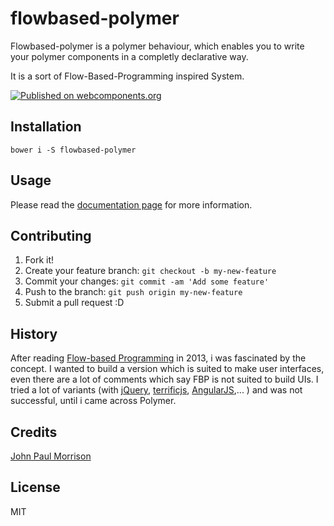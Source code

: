 # flowbased-polymer

Flowbased-polymer is a polymer behaviour, which enables you to write your polymer components in a completly declarative way.

It is a sort of Flow-Based-Programming inspired System.
 
[![Published on webcomponents.org](https://img.shields.io/badge/webcomponents.org-published-blue.svg)](https://www.webcomponents.org/element/veith/flowbased-polymer)


## Installation

```
bower i -S flowbased-polymer
```

## Usage

Please read the [documentation page](https://veith.github.io/flowbased-polymer/) for more information.


## Contributing

1. Fork it!
2. Create your feature branch: `git checkout -b my-new-feature`
3. Commit your changes: `git commit -am 'Add some feature'`
4. Push to the branch: `git push origin my-new-feature`
5. Submit a pull request :D

## History

After reading [Flow-based Programming](http://www.jpaulmorrison.com/fbp/) in 2013, i was fascinated by the concept. 
I wanted to build a version which is suited to make user interfaces, even there are a lot of comments which say FBP is not suited to build UIs. I tried a lot of variants (with [jQuery](https://jquery.com/), [terrificjs](http://www.terrifically.org/), [AngularJS](https://angularjs.org/),... ) and was not successful, until i came across Polymer.  


## Credits

[John Paul Morrison](http://www.jpaulmorrison.com/)

## License

MIT


